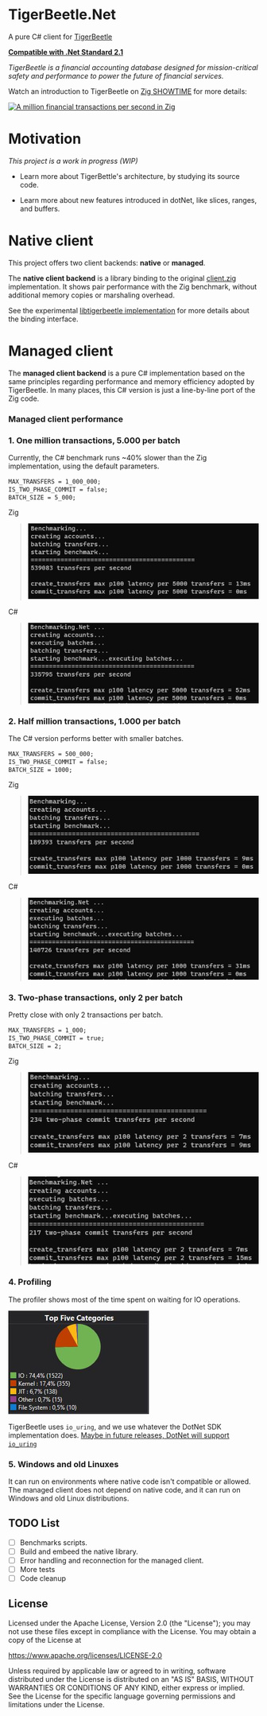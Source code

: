 # TigerBeetle.Net

A pure C# client for [TigerBeetle](https://github.com/coilhq/tigerbeetle)

**[Compatible with .Net Standard 2.1](https://docs.microsoft.com/en-us/dotnet/standard/net-standard)**

*TigerBeetle is a financial accounting database designed for mission-critical safety and performance to power the future of financial services.*

Watch an introduction to TigerBeetle on [Zig SHOWTIME](https://www.youtube.com/watch?v=BH2jvJ74npM) for more details:

[![A million financial transactions per second in Zig](https://img.youtube.com/vi/BH2jvJ74npM/0.jpg)](https://www.youtube.com/watch?v=BH2jvJ74npM)

# Motivation

*This project is a work in progress (WIP)*

- Learn more about TigerBettle's architecture, by studying its source code.

- Learn more about new features introduced in dotNet, like slices, ranges, and buffers.

# Native client

This project offers two client backends: **native** or **managed**.

The **native client backend** is a library binding to the original [client.zig](https://github.com/coilhq/tigerbeetle/blob/main/src/vsr/client.zig) implementation. It shows pair performance with the Zig benchmark, without additional memory copies or marshaling overhead.

See the experimental [libtigerbeetle implementation](src/libtigerbeetle/src/lib.zig) for more details about the binding interface.

# Managed client

The **managed client backend** is a pure C# implementation based on the same principles regarding performance and memory efficiency adopted by TigerBeetle. In many places, this C# version is just a line-by-line port of the Zig code. 

### Managed client performance

### 1. One million transactions, 5.000 per batch

Currently, the C# benchmark runs ~40% slower than the Zig implementation, using the default parameters.

```
MAX_TRANSFERS = 1_000_000;
IS_TWO_PHASE_COMMIT = false;
BATCH_SIZE = 5_000;
```

Zig
> ![5000 batches in zig](./assets/5000_zig.JPG)

C#
> ![5000 in C#](./assets/5000_dotnet.JPG)


### 2. Half million transactions, 1.000 per batch

The C# version performs better with smaller batches.

```
MAX_TRANSFERS = 500_000;
IS_TWO_PHASE_COMMIT = false;
BATCH_SIZE = 1000;
```

Zig
> ![1000 batches in zig](./assets/1000_zig.JPG)

C#
> ![1000 in C#](./assets/1000_dotnet.JPG)

### 3. Two-phase transactions, only 2 per batch

Pretty close with only 2 transactions per batch.

```
MAX_TRANSFERS = 1_000;
IS_TWO_PHASE_COMMIT = true;
BATCH_SIZE = 2;
```

Zig
> ![500 batches in zig](./assets/2_twophase_zig.JPG)

C#
> ![500 in C#](./assets/2_twophase_dotnet.JPG)

### 4. Profiling

The profiler shows most of the time spent on waiting for IO operations.

![Profiler](./assets/Profiler_CPU.JPG)

TigerBeetle uses `io_uring`, and we use whatever the DotNet SDK implementation does. [Maybe in future releases, DotNet will support `io_uring`](https://github.com/dotnet/runtime/issues/51985)

### 5. Windows and old Linuxes

It can run on environments where native code isn't compatible or allowed.
The managed client does not depend on native code, and it can run on Windows and old Linux distributions.

## TODO List

- [ ] Benchmarks scripts.
- [ ] Build and embeed the native library.
- [ ] Error handling and reconnection for the managed client.
- [ ] More tests
- [ ] Code cleanup

## License

Licensed under the Apache License, Version 2.0 (the "License"); you may not use these files except in compliance with the License. You may obtain a copy of the License at

https://www.apache.org/licenses/LICENSE-2.0

Unless required by applicable law or agreed to in writing, software distributed under the License is distributed on an "AS IS" BASIS, WITHOUT WARRANTIES OR CONDITIONS OF ANY KIND, either express or implied. See the License for the specific language governing permissions and limitations under the License.
